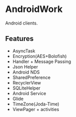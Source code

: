 # AndroidWork

Android clients.

## Features

* AsyncTask
* Encryption(AES+Bolofish)
* Handler + Message Passing
* Json Helper
* Android NDS
* SharedPreference
* RecyclerView
* SQLiteHelper
* Android Service
* Glide
* TimeZone(Joda-Time)
* ViewPager + activities
